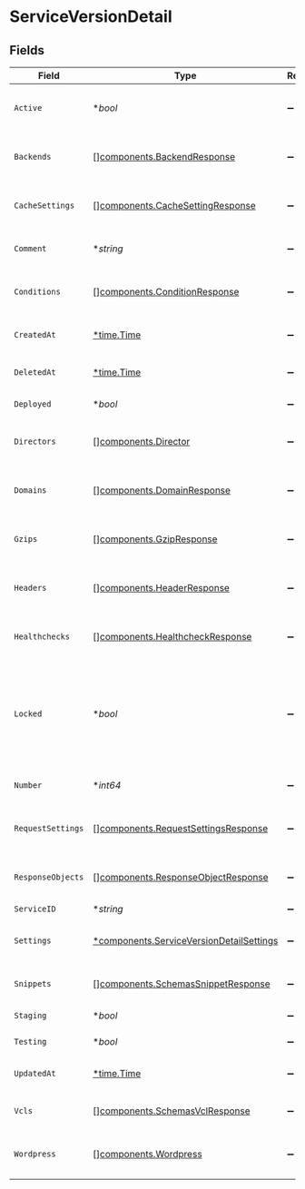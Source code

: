 # ServiceVersionDetail


## Fields

| Field                                                                                               | Type                                                                                                | Required                                                                                            | Description                                                                                         | Example                                                                                             |
| --------------------------------------------------------------------------------------------------- | --------------------------------------------------------------------------------------------------- | --------------------------------------------------------------------------------------------------- | --------------------------------------------------------------------------------------------------- | --------------------------------------------------------------------------------------------------- |
| `Active`                                                                                            | **bool*                                                                                             | :heavy_minus_sign:                                                                                  | Whether this is the active version or not.                                                          |                                                                                                     |
| `Backends`                                                                                          | [][components.BackendResponse](../../models/components/backendresponse.md)                          | :heavy_minus_sign:                                                                                  | List of backends associated to this service.                                                        |                                                                                                     |
| `CacheSettings`                                                                                     | [][components.CacheSettingResponse](../../models/components/cachesettingresponse.md)                | :heavy_minus_sign:                                                                                  | List of cache settings associated to this service.                                                  |                                                                                                     |
| `Comment`                                                                                           | **string*                                                                                           | :heavy_minus_sign:                                                                                  | A freeform descriptive note.                                                                        |                                                                                                     |
| `Conditions`                                                                                        | [][components.ConditionResponse](../../models/components/conditionresponse.md)                      | :heavy_minus_sign:                                                                                  | List of conditions associated to this service.                                                      |                                                                                                     |
| `CreatedAt`                                                                                         | [*time.Time](https://pkg.go.dev/time#Time)                                                          | :heavy_minus_sign:                                                                                  | Date and time in ISO 8601 format.                                                                   | 2020-04-09 18:14:30 +0000 UTC                                                                       |
| `DeletedAt`                                                                                         | [*time.Time](https://pkg.go.dev/time#Time)                                                          | :heavy_minus_sign:                                                                                  | Date and time in ISO 8601 format.                                                                   | 2020-04-09 18:14:30 +0000 UTC                                                                       |
| `Deployed`                                                                                          | **bool*                                                                                             | :heavy_minus_sign:                                                                                  | Unused at this time.                                                                                |                                                                                                     |
| `Directors`                                                                                         | [][components.Director](../../models/components/director.md)                                        | :heavy_minus_sign:                                                                                  | List of directors associated to this service.                                                       |                                                                                                     |
| `Domains`                                                                                           | [][components.DomainResponse](../../models/components/domainresponse.md)                            | :heavy_minus_sign:                                                                                  | List of domains associated to this service.                                                         |                                                                                                     |
| `Gzips`                                                                                             | [][components.GzipResponse](../../models/components/gzipresponse.md)                                | :heavy_minus_sign:                                                                                  | List of gzip rules associated to this service.                                                      |                                                                                                     |
| `Headers`                                                                                           | [][components.HeaderResponse](../../models/components/headerresponse.md)                            | :heavy_minus_sign:                                                                                  | List of headers associated to this service.                                                         |                                                                                                     |
| `Healthchecks`                                                                                      | [][components.HealthcheckResponse](../../models/components/healthcheckresponse.md)                  | :heavy_minus_sign:                                                                                  | List of healthchecks associated to this service.                                                    |                                                                                                     |
| `Locked`                                                                                            | **bool*                                                                                             | :heavy_minus_sign:                                                                                  | Whether this version is locked or not. Objects can not be added or edited on locked versions.       |                                                                                                     |
| `Number`                                                                                            | **int64*                                                                                            | :heavy_minus_sign:                                                                                  | The number of this version.                                                                         | 1                                                                                                   |
| `RequestSettings`                                                                                   | [][components.RequestSettingsResponse](../../models/components/requestsettingsresponse.md)          | :heavy_minus_sign:                                                                                  | List of request settings for this service.                                                          |                                                                                                     |
| `ResponseObjects`                                                                                   | [][components.ResponseObjectResponse](../../models/components/responseobjectresponse.md)            | :heavy_minus_sign:                                                                                  | List of response objects for this service.                                                          |                                                                                                     |
| `ServiceID`                                                                                         | **string*                                                                                           | :heavy_minus_sign:                                                                                  | N/A                                                                                                 | SU1Z0isxPaozGVKXdv0eY                                                                               |
| `Settings`                                                                                          | [*components.ServiceVersionDetailSettings](../../models/components/serviceversiondetailsettings.md) | :heavy_minus_sign:                                                                                  | List of default settings for this service.                                                          |                                                                                                     |
| `Snippets`                                                                                          | [][components.SchemasSnippetResponse](../../models/components/schemassnippetresponse.md)            | :heavy_minus_sign:                                                                                  | List of VCL snippets for this service.                                                              |                                                                                                     |
| `Staging`                                                                                           | **bool*                                                                                             | :heavy_minus_sign:                                                                                  | Unused at this time.                                                                                |                                                                                                     |
| `Testing`                                                                                           | **bool*                                                                                             | :heavy_minus_sign:                                                                                  | Unused at this time.                                                                                |                                                                                                     |
| `UpdatedAt`                                                                                         | [*time.Time](https://pkg.go.dev/time#Time)                                                          | :heavy_minus_sign:                                                                                  | Date and time in ISO 8601 format.                                                                   | 2020-04-09 18:14:30 +0000 UTC                                                                       |
| `Vcls`                                                                                              | [][components.SchemasVclResponse](../../models/components/schemasvclresponse.md)                    | :heavy_minus_sign:                                                                                  | List of VCL files for this service.                                                                 |                                                                                                     |
| `Wordpress`                                                                                         | [][components.Wordpress](../../models/components/wordpress.md)                                      | :heavy_minus_sign:                                                                                  | A list of Wordpress rules with this service.                                                        |                                                                                                     |
